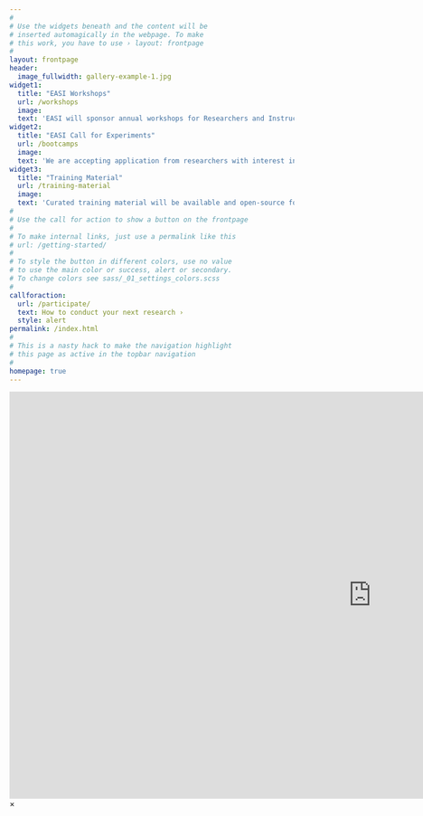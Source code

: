 ```yaml
---
#
# Use the widgets beneath and the content will be
# inserted automagically in the webpage. To make
# this work, you have to use › layout: frontpage
#
layout: frontpage
header:
  image_fullwidth: gallery-example-1.jpg
widget1:
  title: "EASI Workshops"
  url: /workshops
  image: 
  text: 'EASI will sponsor annual workshops for Researchers and Instructors on how to setup Adaptive Experiment.'
widget2:
  title: "EASI Call for Experiments"
  url: /bootcamps
  image: 
  text: 'We are accepting application from researchers with interest in Psychology, Machine Learning, Computer Science and Education'
widget3:
  title: "Training Material"
  url: /training-material
  image: 
  text: 'Curated training material will be available and open-source for the community to use locally and suggest changes'
#
# Use the call for action to show a button on the frontpage
#
# To make internal links, just use a permalink like this
# url: /getting-started/
#
# To style the button in different colors, use no value
# to use the main color or success, alert or secondary.
# To change colors see sass/_01_settings_colors.scss
#
callforaction:
  url: /participate/
  text: How to conduct your next research ›
  style: alert
permalink: /index.html
#
# This is a nasty hack to make the navigation highlight
# this page as active in the topbar navigation
#
homepage: true
---
```


<div id="videoModal" class="reveal-modal large" data-reveal="">
  <div class="flex-video widescreen vimeo" style="display: block;">
    <iframe width="1280" height="720" src="https://www.youtube.com/embed/3b5zCFSmVvU" frameborder="0" allowfullscreen></iframe>
  </div>
  <a class="close-reveal-modal">&#215;</a>
</div>
